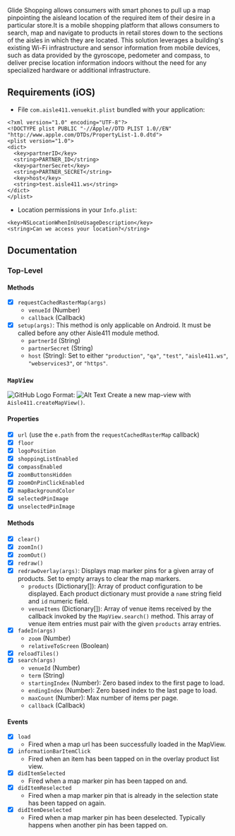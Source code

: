 Glide Shopping allows consumers with smart phones to pull up a map pinpointing the aisleand location of the required item of their desire in a particular store.It is a mobile shopping platform that allows consumers to search, map and navigate to products in retail stores down to the sections of the aisles in which they are located. 
This solution leverages a building's existing Wi-Fi infrastructure and sensor information from mobile devices, such as data provided by the gyroscope, pedometer and compass, to deliver precise location information indoors without the need for any specialized hardware or additional infrastructure.

## Requirements (iOS)
- File `com.aisle411.venuekit.plist` bundled with your application:
```plist
<?xml version="1.0" encoding="UTF-8"?>
<!DOCTYPE plist PUBLIC "-//Apple//DTD PLIST 1.0//EN" "http://www.apple.com/DTDs/PropertyList-1.0.dtd">
<plist version="1.0">
<dict>
  <key>partnerID</key>
  <string>PARTNER_ID</string>
  <key>partnerSecret</key>
  <string>PARTNER_SECRET</string>
  <key>host</key>
  <string>test.aisle411.ws</string>
</dict>
</plist>
```
- Location permissions in your `Info.plist`:
```plist
<key>NSLocationWhenInUseUsageDescription</key>
<string>Can we access your location?</string>
```

## Documentation

### Top-Level

#### Methods

- [x] `requestCachedRasterMap(args)`
  - `venueId` (Number)
  - `callback` (Callback)
- [x] `setup(args)`: This method is only applicable on Android. It must be called before any other Aisle411 module method.
  - `partnerId` (String)
  - `partnerSecret` (String)
  - `host` (String): Set to either `"production"`, `"qa"`, `"test"`, `"aisle411.ws"`, `"webservices3"`, or `"https"`.

### `MapView`
![GitHub Logo](/images/logo.png)
Format: ![Alt Text](https://www.google.com/url?sa=i&url=http%3A%2F%2Fwww.aisle411.com%2Fshops%2F&psig=AOvVaw3oDV76anvRODn7KXsI-q77&ust=1592504835496000&source=images&cd=vfe&ved=0CAIQjRxqFwoTCPjJmP28ieoCFQAAAAAdAAAAABAI)
Create a new map-view with `Aisle411.createMapView()`.

#### Properties

- [x] `url` (use the `e.path` from the `requestCachedRasterMap` callback)
- [x] `floor`
- [x] `logoPosition`
- [x] `shoppingListEnabled`
- [x] `compassEnabled`
- [x] `zoomButtonsHidden`
- [x] `zoomOnPinClickEnabled`
- [x] `mapBackgroundColor`
- [x] `selectedPinImage`
- [x] `unselectedPinImage`

#### Methods

- [x] `clear()`
- [x] `zoomIn()`
- [x] `zoomOut()`
- [x] `redraw()`
- [x] `redrawOverlay(args)`: Displays map marker pins for a given array of products. Set to empty arrays to clear the map markers.
  - `products` (Dictionary[]): Array of product configuration to be displayed. Each product dictionary must provide a `name` string field and `id` numeric field.
  - `venueItems` (Dictionary[]): Array of venue items received by the callback invoked by the  `MapView.search()` method. This array of venue item entries must pair with the given `products` array entries.
- [x] `fadeIn(args)`
  - `zoom` (Number)
  - `relativeToScreen` (Boolean)
- [x] `reloadTiles()`
- [x] `search(args)`
  - `venueId` (Number)
  - `term` (String)
  - `startingIndex` (Number): Zero based index to the first page to load.
  - `endingIndex` (Number): Zero based index to the last page to load.
  - `maxCount` (Number): Max number of items per page.
  - `callback` (Callback)

#### Events
- [x] `load`
  - Fired when a map url has been successfully loaded in the MapView.
- [x] `informationBarItemClick`
  - Fired when an item has been tapped on in the overlay product list view.
- [x] `didItemSelected`
  - Fired when a map marker pin has been tapped on and.
- [x] `didItemReselected`
  - Fired when a map marker pin that is already in the selection state has been tapped on again.
- [x] `didItemDeselected`
  - Fired when a map marker pin has been deselected. Typically happens when another pin has been tapped on.


